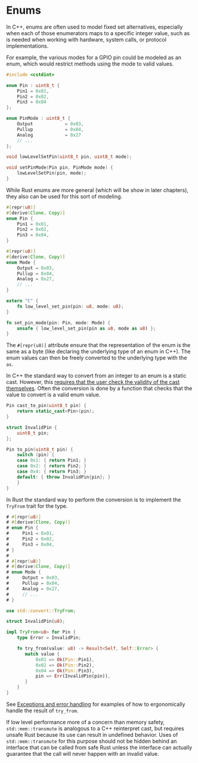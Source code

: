 # Enums

In C++, enums are often used to model fixed set alternatives, especially when
    each of those enumerators maps to a specific integer value, such as is needed
when working with hardware, system calls, or protocol implementations.

For example, the various modes for a GPIO pin could be modeled as an enum, which
would restrict methods using the mode to valid values.

```c++
#include <cstdint>

enum Pin : uint8_t {
    Pin1 = 0x01,
    Pin2 = 0x02,
    Pin3 = 0x04
};

enum PinMode : uint8_t {
    Output            = 0x03,
    Pullup            = 0x04,
    Analog            = 0x27
    // ...
};

void lowLevelSetPin(uint8_t pin, uint8_t mode);

void setPinMode(Pin pin, PinMode mode) {
    lowLevelSetPin(pin, mode);
}
```

While Rust enums are more general (which will be show in later chapters), they
also can be used for this sort of modeling.

```rust
#[repr(u8)]
#[derive(Clone, Copy)]
enum Pin {
    Pin1 = 0x01,
    Pin2 = 0x02,
    Pin3 = 0x04,
}

#[repr(u8)]
#[derive(Clone, Copy)]
enum Mode {
    Output = 0x03,
    Pullup = 0x04,
    Analog = 0x27,
    // ...
}

extern "C" {
    fn low_level_set_pin(pin: u8, mode: u8);
}

fn set_pin_mode(pin: Pin, mode: Mode) {
    unsafe { low_level_set_pin(pin as u8, mode as u8) };
}
```

The `#[repr(u8)]` attribute ensure that the representation of the enum is the
same as a byte (like declaring the underlying type of an enum in C++). The enum
values can then be freely converted to the underlying type with the `as`.

In C++ the standard way to convert from an integer to an enum is a static cast.
However, this [requires that the user check the validity of the cast
themselves](https://www.open-std.org/jtc1/sc22/wg21/docs/cwg_defects.html#1766).
Often the conversion is done by a function that checks that the value to convert
is a valid enum value.

```c++
Pin cast_to_pin(uint8_t pin) {
    return static_cast<Pin>(pin);
}

struct InvalidPin {
    uint8_t pin;
};

Pin to_pin(uint8_t pin) {
    switch (pin) {
	case 0x1: { return Pin1; }
	case 0x2: { return Pin2; }
    case 0x4: { return Pin3; }
	default: { throw InvalidPin{pin}; }
    }
}
```

In Rust the standard way to perform the conversion is to implement the `TryFrom`
trait for the type.

```rust
# #[repr(u8)]
# #[derive(Clone, Copy)]
# enum Pin {
#     Pin1 = 0x01,
#     Pin2 = 0x02,
#     Pin3 = 0x04,
# }
#
# #[repr(u8)]
# #[derive(Clone, Copy)]
# enum Mode {
#     Output = 0x03,
#     Pullup = 0x04,
#     Analog = 0x27,
#     // ...
# }

use std::convert::TryFrom;

struct InvalidPin(u8);

impl TryFrom<u8> for Pin {
    type Error = InvalidPin;

    fn try_from(value: u8) -> Result<Self, Self::Error> {
       match value {
           0x01 => Ok(Pin::Pin1),
           0x02 => Ok(Pin::Pin2),
           0x04 => Ok(Pin::Pin3),
           pin => Err(InvalidPin(pin)),
       }
    }
}
```

See [Exceptions and error handling](/idioms/exceptions.md) for examples of how
to ergonomically handle the result of `try_from`.

If low level performance more of a concern than memory safety,
`std::mem::transmute` is analogous to a C++ reinterpret cast, but requires
unsafe Rust because its use can result in undefined behavior. Uses of
`std::mem::transmute` for this purpose should not be hidden behind an interface
that can be called from safe Rust unless the interface can actually guarantee
that the call will never happen with an invalid value.
